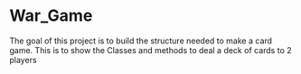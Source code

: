 # War_Game
The goal of this project is to build the structure needed to make a card game. This is to show the Classes and methods to deal a deck of cards to 2 players
